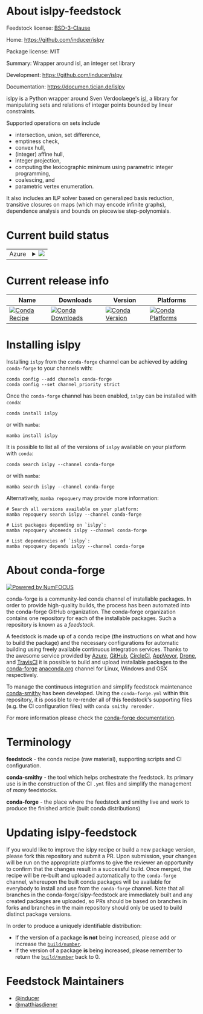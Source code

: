 About islpy-feedstock
=====================

Feedstock license: [BSD-3-Clause](https://github.com/conda-forge/islpy-feedstock/blob/main/LICENSE.txt)

Home: https://github.com/inducer/islpy

Package license: MIT

Summary: Wrapper around isl, an integer set library

Development: https://github.com/inducer/islpy

Documentation: https://documen.tician.de/islpy

islpy is a Python wrapper around Sven Verdoolaege's
[isl](https://libisl.sourceforge.io/), a library for manipulating
sets and relations of integer points bounded by linear constraints.

Supported operations on sets include

-   intersection, union, set difference,
-   emptiness check,
-   convex hull,
-   (integer) affine hull,
-   integer projection,
-   computing the lexicographic minimum using parametric integer
    programming,
-   coalescing, and
-   parametric vertex enumeration.

It also includes an ILP solver based on generalized basis reduction,
transitive closures on maps (which may encode infinite graphs),
dependence analysis and bounds on piecewise step-polynomials.


Current build status
====================


<table>
    
  <tr>
    <td>Azure</td>
    <td>
      <details>
        <summary>
          <a href="https://dev.azure.com/conda-forge/feedstock-builds/_build/latest?definitionId=465&branchName=main">
            <img src="https://dev.azure.com/conda-forge/feedstock-builds/_apis/build/status/islpy-feedstock?branchName=main">
          </a>
        </summary>
        <table>
          <thead><tr><th>Variant</th><th>Status</th></tr></thead>
          <tbody><tr>
              <td>linux_64_python3.10.____cpythonwith_barvinokFalse</td>
              <td>
                <a href="https://dev.azure.com/conda-forge/feedstock-builds/_build/latest?definitionId=465&branchName=main">
                  <img src="https://dev.azure.com/conda-forge/feedstock-builds/_apis/build/status/islpy-feedstock?branchName=main&jobName=linux&configuration=linux%20linux_64_python3.10.____cpythonwith_barvinokFalse" alt="variant">
                </a>
              </td>
            </tr><tr>
              <td>linux_64_python3.10.____cpythonwith_barvinokTrue</td>
              <td>
                <a href="https://dev.azure.com/conda-forge/feedstock-builds/_build/latest?definitionId=465&branchName=main">
                  <img src="https://dev.azure.com/conda-forge/feedstock-builds/_apis/build/status/islpy-feedstock?branchName=main&jobName=linux&configuration=linux%20linux_64_python3.10.____cpythonwith_barvinokTrue" alt="variant">
                </a>
              </td>
            </tr><tr>
              <td>linux_64_python3.11.____cpythonwith_barvinokFalse</td>
              <td>
                <a href="https://dev.azure.com/conda-forge/feedstock-builds/_build/latest?definitionId=465&branchName=main">
                  <img src="https://dev.azure.com/conda-forge/feedstock-builds/_apis/build/status/islpy-feedstock?branchName=main&jobName=linux&configuration=linux%20linux_64_python3.11.____cpythonwith_barvinokFalse" alt="variant">
                </a>
              </td>
            </tr><tr>
              <td>linux_64_python3.11.____cpythonwith_barvinokTrue</td>
              <td>
                <a href="https://dev.azure.com/conda-forge/feedstock-builds/_build/latest?definitionId=465&branchName=main">
                  <img src="https://dev.azure.com/conda-forge/feedstock-builds/_apis/build/status/islpy-feedstock?branchName=main&jobName=linux&configuration=linux%20linux_64_python3.11.____cpythonwith_barvinokTrue" alt="variant">
                </a>
              </td>
            </tr><tr>
              <td>linux_64_python3.12.____cpythonwith_barvinokFalse</td>
              <td>
                <a href="https://dev.azure.com/conda-forge/feedstock-builds/_build/latest?definitionId=465&branchName=main">
                  <img src="https://dev.azure.com/conda-forge/feedstock-builds/_apis/build/status/islpy-feedstock?branchName=main&jobName=linux&configuration=linux%20linux_64_python3.12.____cpythonwith_barvinokFalse" alt="variant">
                </a>
              </td>
            </tr><tr>
              <td>linux_64_python3.12.____cpythonwith_barvinokTrue</td>
              <td>
                <a href="https://dev.azure.com/conda-forge/feedstock-builds/_build/latest?definitionId=465&branchName=main">
                  <img src="https://dev.azure.com/conda-forge/feedstock-builds/_apis/build/status/islpy-feedstock?branchName=main&jobName=linux&configuration=linux%20linux_64_python3.12.____cpythonwith_barvinokTrue" alt="variant">
                </a>
              </td>
            </tr><tr>
              <td>linux_64_python3.13.____cp313with_barvinokFalse</td>
              <td>
                <a href="https://dev.azure.com/conda-forge/feedstock-builds/_build/latest?definitionId=465&branchName=main">
                  <img src="https://dev.azure.com/conda-forge/feedstock-builds/_apis/build/status/islpy-feedstock?branchName=main&jobName=linux&configuration=linux%20linux_64_python3.13.____cp313with_barvinokFalse" alt="variant">
                </a>
              </td>
            </tr><tr>
              <td>linux_64_python3.13.____cp313with_barvinokTrue</td>
              <td>
                <a href="https://dev.azure.com/conda-forge/feedstock-builds/_build/latest?definitionId=465&branchName=main">
                  <img src="https://dev.azure.com/conda-forge/feedstock-builds/_apis/build/status/islpy-feedstock?branchName=main&jobName=linux&configuration=linux%20linux_64_python3.13.____cp313with_barvinokTrue" alt="variant">
                </a>
              </td>
            </tr><tr>
              <td>linux_64_python3.14.____cp314with_barvinokFalse</td>
              <td>
                <a href="https://dev.azure.com/conda-forge/feedstock-builds/_build/latest?definitionId=465&branchName=main">
                  <img src="https://dev.azure.com/conda-forge/feedstock-builds/_apis/build/status/islpy-feedstock?branchName=main&jobName=linux&configuration=linux%20linux_64_python3.14.____cp314with_barvinokFalse" alt="variant">
                </a>
              </td>
            </tr><tr>
              <td>linux_64_python3.14.____cp314with_barvinokTrue</td>
              <td>
                <a href="https://dev.azure.com/conda-forge/feedstock-builds/_build/latest?definitionId=465&branchName=main">
                  <img src="https://dev.azure.com/conda-forge/feedstock-builds/_apis/build/status/islpy-feedstock?branchName=main&jobName=linux&configuration=linux%20linux_64_python3.14.____cp314with_barvinokTrue" alt="variant">
                </a>
              </td>
            </tr><tr>
              <td>linux_aarch64_python3.10.____cpythonwith_barvinokFalse</td>
              <td>
                <a href="https://dev.azure.com/conda-forge/feedstock-builds/_build/latest?definitionId=465&branchName=main">
                  <img src="https://dev.azure.com/conda-forge/feedstock-builds/_apis/build/status/islpy-feedstock?branchName=main&jobName=linux&configuration=linux%20linux_aarch64_python3.10.____cpythonwith_barvinokFalse" alt="variant">
                </a>
              </td>
            </tr><tr>
              <td>linux_aarch64_python3.10.____cpythonwith_barvinokTrue</td>
              <td>
                <a href="https://dev.azure.com/conda-forge/feedstock-builds/_build/latest?definitionId=465&branchName=main">
                  <img src="https://dev.azure.com/conda-forge/feedstock-builds/_apis/build/status/islpy-feedstock?branchName=main&jobName=linux&configuration=linux%20linux_aarch64_python3.10.____cpythonwith_barvinokTrue" alt="variant">
                </a>
              </td>
            </tr><tr>
              <td>linux_aarch64_python3.11.____cpythonwith_barvinokFalse</td>
              <td>
                <a href="https://dev.azure.com/conda-forge/feedstock-builds/_build/latest?definitionId=465&branchName=main">
                  <img src="https://dev.azure.com/conda-forge/feedstock-builds/_apis/build/status/islpy-feedstock?branchName=main&jobName=linux&configuration=linux%20linux_aarch64_python3.11.____cpythonwith_barvinokFalse" alt="variant">
                </a>
              </td>
            </tr><tr>
              <td>linux_aarch64_python3.11.____cpythonwith_barvinokTrue</td>
              <td>
                <a href="https://dev.azure.com/conda-forge/feedstock-builds/_build/latest?definitionId=465&branchName=main">
                  <img src="https://dev.azure.com/conda-forge/feedstock-builds/_apis/build/status/islpy-feedstock?branchName=main&jobName=linux&configuration=linux%20linux_aarch64_python3.11.____cpythonwith_barvinokTrue" alt="variant">
                </a>
              </td>
            </tr><tr>
              <td>linux_aarch64_python3.12.____cpythonwith_barvinokFalse</td>
              <td>
                <a href="https://dev.azure.com/conda-forge/feedstock-builds/_build/latest?definitionId=465&branchName=main">
                  <img src="https://dev.azure.com/conda-forge/feedstock-builds/_apis/build/status/islpy-feedstock?branchName=main&jobName=linux&configuration=linux%20linux_aarch64_python3.12.____cpythonwith_barvinokFalse" alt="variant">
                </a>
              </td>
            </tr><tr>
              <td>linux_aarch64_python3.12.____cpythonwith_barvinokTrue</td>
              <td>
                <a href="https://dev.azure.com/conda-forge/feedstock-builds/_build/latest?definitionId=465&branchName=main">
                  <img src="https://dev.azure.com/conda-forge/feedstock-builds/_apis/build/status/islpy-feedstock?branchName=main&jobName=linux&configuration=linux%20linux_aarch64_python3.12.____cpythonwith_barvinokTrue" alt="variant">
                </a>
              </td>
            </tr><tr>
              <td>linux_aarch64_python3.13.____cp313with_barvinokFalse</td>
              <td>
                <a href="https://dev.azure.com/conda-forge/feedstock-builds/_build/latest?definitionId=465&branchName=main">
                  <img src="https://dev.azure.com/conda-forge/feedstock-builds/_apis/build/status/islpy-feedstock?branchName=main&jobName=linux&configuration=linux%20linux_aarch64_python3.13.____cp313with_barvinokFalse" alt="variant">
                </a>
              </td>
            </tr><tr>
              <td>linux_aarch64_python3.13.____cp313with_barvinokTrue</td>
              <td>
                <a href="https://dev.azure.com/conda-forge/feedstock-builds/_build/latest?definitionId=465&branchName=main">
                  <img src="https://dev.azure.com/conda-forge/feedstock-builds/_apis/build/status/islpy-feedstock?branchName=main&jobName=linux&configuration=linux%20linux_aarch64_python3.13.____cp313with_barvinokTrue" alt="variant">
                </a>
              </td>
            </tr><tr>
              <td>linux_aarch64_python3.14.____cp314with_barvinokFalse</td>
              <td>
                <a href="https://dev.azure.com/conda-forge/feedstock-builds/_build/latest?definitionId=465&branchName=main">
                  <img src="https://dev.azure.com/conda-forge/feedstock-builds/_apis/build/status/islpy-feedstock?branchName=main&jobName=linux&configuration=linux%20linux_aarch64_python3.14.____cp314with_barvinokFalse" alt="variant">
                </a>
              </td>
            </tr><tr>
              <td>linux_aarch64_python3.14.____cp314with_barvinokTrue</td>
              <td>
                <a href="https://dev.azure.com/conda-forge/feedstock-builds/_build/latest?definitionId=465&branchName=main">
                  <img src="https://dev.azure.com/conda-forge/feedstock-builds/_apis/build/status/islpy-feedstock?branchName=main&jobName=linux&configuration=linux%20linux_aarch64_python3.14.____cp314with_barvinokTrue" alt="variant">
                </a>
              </td>
            </tr><tr>
              <td>linux_ppc64le_python3.10.____cpythonwith_barvinokFalse</td>
              <td>
                <a href="https://dev.azure.com/conda-forge/feedstock-builds/_build/latest?definitionId=465&branchName=main">
                  <img src="https://dev.azure.com/conda-forge/feedstock-builds/_apis/build/status/islpy-feedstock?branchName=main&jobName=linux&configuration=linux%20linux_ppc64le_python3.10.____cpythonwith_barvinokFalse" alt="variant">
                </a>
              </td>
            </tr><tr>
              <td>linux_ppc64le_python3.10.____cpythonwith_barvinokTrue</td>
              <td>
                <a href="https://dev.azure.com/conda-forge/feedstock-builds/_build/latest?definitionId=465&branchName=main">
                  <img src="https://dev.azure.com/conda-forge/feedstock-builds/_apis/build/status/islpy-feedstock?branchName=main&jobName=linux&configuration=linux%20linux_ppc64le_python3.10.____cpythonwith_barvinokTrue" alt="variant">
                </a>
              </td>
            </tr><tr>
              <td>linux_ppc64le_python3.11.____cpythonwith_barvinokFalse</td>
              <td>
                <a href="https://dev.azure.com/conda-forge/feedstock-builds/_build/latest?definitionId=465&branchName=main">
                  <img src="https://dev.azure.com/conda-forge/feedstock-builds/_apis/build/status/islpy-feedstock?branchName=main&jobName=linux&configuration=linux%20linux_ppc64le_python3.11.____cpythonwith_barvinokFalse" alt="variant">
                </a>
              </td>
            </tr><tr>
              <td>linux_ppc64le_python3.11.____cpythonwith_barvinokTrue</td>
              <td>
                <a href="https://dev.azure.com/conda-forge/feedstock-builds/_build/latest?definitionId=465&branchName=main">
                  <img src="https://dev.azure.com/conda-forge/feedstock-builds/_apis/build/status/islpy-feedstock?branchName=main&jobName=linux&configuration=linux%20linux_ppc64le_python3.11.____cpythonwith_barvinokTrue" alt="variant">
                </a>
              </td>
            </tr><tr>
              <td>linux_ppc64le_python3.12.____cpythonwith_barvinokFalse</td>
              <td>
                <a href="https://dev.azure.com/conda-forge/feedstock-builds/_build/latest?definitionId=465&branchName=main">
                  <img src="https://dev.azure.com/conda-forge/feedstock-builds/_apis/build/status/islpy-feedstock?branchName=main&jobName=linux&configuration=linux%20linux_ppc64le_python3.12.____cpythonwith_barvinokFalse" alt="variant">
                </a>
              </td>
            </tr><tr>
              <td>linux_ppc64le_python3.12.____cpythonwith_barvinokTrue</td>
              <td>
                <a href="https://dev.azure.com/conda-forge/feedstock-builds/_build/latest?definitionId=465&branchName=main">
                  <img src="https://dev.azure.com/conda-forge/feedstock-builds/_apis/build/status/islpy-feedstock?branchName=main&jobName=linux&configuration=linux%20linux_ppc64le_python3.12.____cpythonwith_barvinokTrue" alt="variant">
                </a>
              </td>
            </tr><tr>
              <td>linux_ppc64le_python3.13.____cp313with_barvinokFalse</td>
              <td>
                <a href="https://dev.azure.com/conda-forge/feedstock-builds/_build/latest?definitionId=465&branchName=main">
                  <img src="https://dev.azure.com/conda-forge/feedstock-builds/_apis/build/status/islpy-feedstock?branchName=main&jobName=linux&configuration=linux%20linux_ppc64le_python3.13.____cp313with_barvinokFalse" alt="variant">
                </a>
              </td>
            </tr><tr>
              <td>linux_ppc64le_python3.13.____cp313with_barvinokTrue</td>
              <td>
                <a href="https://dev.azure.com/conda-forge/feedstock-builds/_build/latest?definitionId=465&branchName=main">
                  <img src="https://dev.azure.com/conda-forge/feedstock-builds/_apis/build/status/islpy-feedstock?branchName=main&jobName=linux&configuration=linux%20linux_ppc64le_python3.13.____cp313with_barvinokTrue" alt="variant">
                </a>
              </td>
            </tr><tr>
              <td>linux_ppc64le_python3.14.____cp314with_barvinokFalse</td>
              <td>
                <a href="https://dev.azure.com/conda-forge/feedstock-builds/_build/latest?definitionId=465&branchName=main">
                  <img src="https://dev.azure.com/conda-forge/feedstock-builds/_apis/build/status/islpy-feedstock?branchName=main&jobName=linux&configuration=linux%20linux_ppc64le_python3.14.____cp314with_barvinokFalse" alt="variant">
                </a>
              </td>
            </tr><tr>
              <td>linux_ppc64le_python3.14.____cp314with_barvinokTrue</td>
              <td>
                <a href="https://dev.azure.com/conda-forge/feedstock-builds/_build/latest?definitionId=465&branchName=main">
                  <img src="https://dev.azure.com/conda-forge/feedstock-builds/_apis/build/status/islpy-feedstock?branchName=main&jobName=linux&configuration=linux%20linux_ppc64le_python3.14.____cp314with_barvinokTrue" alt="variant">
                </a>
              </td>
            </tr><tr>
              <td>osx_64_python3.10.____cpythonwith_barvinokFalse</td>
              <td>
                <a href="https://dev.azure.com/conda-forge/feedstock-builds/_build/latest?definitionId=465&branchName=main">
                  <img src="https://dev.azure.com/conda-forge/feedstock-builds/_apis/build/status/islpy-feedstock?branchName=main&jobName=osx&configuration=osx%20osx_64_python3.10.____cpythonwith_barvinokFalse" alt="variant">
                </a>
              </td>
            </tr><tr>
              <td>osx_64_python3.10.____cpythonwith_barvinokTrue</td>
              <td>
                <a href="https://dev.azure.com/conda-forge/feedstock-builds/_build/latest?definitionId=465&branchName=main">
                  <img src="https://dev.azure.com/conda-forge/feedstock-builds/_apis/build/status/islpy-feedstock?branchName=main&jobName=osx&configuration=osx%20osx_64_python3.10.____cpythonwith_barvinokTrue" alt="variant">
                </a>
              </td>
            </tr><tr>
              <td>osx_64_python3.11.____cpythonwith_barvinokFalse</td>
              <td>
                <a href="https://dev.azure.com/conda-forge/feedstock-builds/_build/latest?definitionId=465&branchName=main">
                  <img src="https://dev.azure.com/conda-forge/feedstock-builds/_apis/build/status/islpy-feedstock?branchName=main&jobName=osx&configuration=osx%20osx_64_python3.11.____cpythonwith_barvinokFalse" alt="variant">
                </a>
              </td>
            </tr><tr>
              <td>osx_64_python3.11.____cpythonwith_barvinokTrue</td>
              <td>
                <a href="https://dev.azure.com/conda-forge/feedstock-builds/_build/latest?definitionId=465&branchName=main">
                  <img src="https://dev.azure.com/conda-forge/feedstock-builds/_apis/build/status/islpy-feedstock?branchName=main&jobName=osx&configuration=osx%20osx_64_python3.11.____cpythonwith_barvinokTrue" alt="variant">
                </a>
              </td>
            </tr><tr>
              <td>osx_64_python3.12.____cpythonwith_barvinokFalse</td>
              <td>
                <a href="https://dev.azure.com/conda-forge/feedstock-builds/_build/latest?definitionId=465&branchName=main">
                  <img src="https://dev.azure.com/conda-forge/feedstock-builds/_apis/build/status/islpy-feedstock?branchName=main&jobName=osx&configuration=osx%20osx_64_python3.12.____cpythonwith_barvinokFalse" alt="variant">
                </a>
              </td>
            </tr><tr>
              <td>osx_64_python3.12.____cpythonwith_barvinokTrue</td>
              <td>
                <a href="https://dev.azure.com/conda-forge/feedstock-builds/_build/latest?definitionId=465&branchName=main">
                  <img src="https://dev.azure.com/conda-forge/feedstock-builds/_apis/build/status/islpy-feedstock?branchName=main&jobName=osx&configuration=osx%20osx_64_python3.12.____cpythonwith_barvinokTrue" alt="variant">
                </a>
              </td>
            </tr><tr>
              <td>osx_64_python3.13.____cp313with_barvinokFalse</td>
              <td>
                <a href="https://dev.azure.com/conda-forge/feedstock-builds/_build/latest?definitionId=465&branchName=main">
                  <img src="https://dev.azure.com/conda-forge/feedstock-builds/_apis/build/status/islpy-feedstock?branchName=main&jobName=osx&configuration=osx%20osx_64_python3.13.____cp313with_barvinokFalse" alt="variant">
                </a>
              </td>
            </tr><tr>
              <td>osx_64_python3.13.____cp313with_barvinokTrue</td>
              <td>
                <a href="https://dev.azure.com/conda-forge/feedstock-builds/_build/latest?definitionId=465&branchName=main">
                  <img src="https://dev.azure.com/conda-forge/feedstock-builds/_apis/build/status/islpy-feedstock?branchName=main&jobName=osx&configuration=osx%20osx_64_python3.13.____cp313with_barvinokTrue" alt="variant">
                </a>
              </td>
            </tr><tr>
              <td>osx_64_python3.14.____cp314with_barvinokFalse</td>
              <td>
                <a href="https://dev.azure.com/conda-forge/feedstock-builds/_build/latest?definitionId=465&branchName=main">
                  <img src="https://dev.azure.com/conda-forge/feedstock-builds/_apis/build/status/islpy-feedstock?branchName=main&jobName=osx&configuration=osx%20osx_64_python3.14.____cp314with_barvinokFalse" alt="variant">
                </a>
              </td>
            </tr><tr>
              <td>osx_64_python3.14.____cp314with_barvinokTrue</td>
              <td>
                <a href="https://dev.azure.com/conda-forge/feedstock-builds/_build/latest?definitionId=465&branchName=main">
                  <img src="https://dev.azure.com/conda-forge/feedstock-builds/_apis/build/status/islpy-feedstock?branchName=main&jobName=osx&configuration=osx%20osx_64_python3.14.____cp314with_barvinokTrue" alt="variant">
                </a>
              </td>
            </tr><tr>
              <td>osx_arm64_python3.10.____cpythonwith_barvinokFalse</td>
              <td>
                <a href="https://dev.azure.com/conda-forge/feedstock-builds/_build/latest?definitionId=465&branchName=main">
                  <img src="https://dev.azure.com/conda-forge/feedstock-builds/_apis/build/status/islpy-feedstock?branchName=main&jobName=osx&configuration=osx%20osx_arm64_python3.10.____cpythonwith_barvinokFalse" alt="variant">
                </a>
              </td>
            </tr><tr>
              <td>osx_arm64_python3.10.____cpythonwith_barvinokTrue</td>
              <td>
                <a href="https://dev.azure.com/conda-forge/feedstock-builds/_build/latest?definitionId=465&branchName=main">
                  <img src="https://dev.azure.com/conda-forge/feedstock-builds/_apis/build/status/islpy-feedstock?branchName=main&jobName=osx&configuration=osx%20osx_arm64_python3.10.____cpythonwith_barvinokTrue" alt="variant">
                </a>
              </td>
            </tr><tr>
              <td>osx_arm64_python3.11.____cpythonwith_barvinokFalse</td>
              <td>
                <a href="https://dev.azure.com/conda-forge/feedstock-builds/_build/latest?definitionId=465&branchName=main">
                  <img src="https://dev.azure.com/conda-forge/feedstock-builds/_apis/build/status/islpy-feedstock?branchName=main&jobName=osx&configuration=osx%20osx_arm64_python3.11.____cpythonwith_barvinokFalse" alt="variant">
                </a>
              </td>
            </tr><tr>
              <td>osx_arm64_python3.11.____cpythonwith_barvinokTrue</td>
              <td>
                <a href="https://dev.azure.com/conda-forge/feedstock-builds/_build/latest?definitionId=465&branchName=main">
                  <img src="https://dev.azure.com/conda-forge/feedstock-builds/_apis/build/status/islpy-feedstock?branchName=main&jobName=osx&configuration=osx%20osx_arm64_python3.11.____cpythonwith_barvinokTrue" alt="variant">
                </a>
              </td>
            </tr><tr>
              <td>osx_arm64_python3.12.____cpythonwith_barvinokFalse</td>
              <td>
                <a href="https://dev.azure.com/conda-forge/feedstock-builds/_build/latest?definitionId=465&branchName=main">
                  <img src="https://dev.azure.com/conda-forge/feedstock-builds/_apis/build/status/islpy-feedstock?branchName=main&jobName=osx&configuration=osx%20osx_arm64_python3.12.____cpythonwith_barvinokFalse" alt="variant">
                </a>
              </td>
            </tr><tr>
              <td>osx_arm64_python3.12.____cpythonwith_barvinokTrue</td>
              <td>
                <a href="https://dev.azure.com/conda-forge/feedstock-builds/_build/latest?definitionId=465&branchName=main">
                  <img src="https://dev.azure.com/conda-forge/feedstock-builds/_apis/build/status/islpy-feedstock?branchName=main&jobName=osx&configuration=osx%20osx_arm64_python3.12.____cpythonwith_barvinokTrue" alt="variant">
                </a>
              </td>
            </tr><tr>
              <td>osx_arm64_python3.13.____cp313with_barvinokFalse</td>
              <td>
                <a href="https://dev.azure.com/conda-forge/feedstock-builds/_build/latest?definitionId=465&branchName=main">
                  <img src="https://dev.azure.com/conda-forge/feedstock-builds/_apis/build/status/islpy-feedstock?branchName=main&jobName=osx&configuration=osx%20osx_arm64_python3.13.____cp313with_barvinokFalse" alt="variant">
                </a>
              </td>
            </tr><tr>
              <td>osx_arm64_python3.13.____cp313with_barvinokTrue</td>
              <td>
                <a href="https://dev.azure.com/conda-forge/feedstock-builds/_build/latest?definitionId=465&branchName=main">
                  <img src="https://dev.azure.com/conda-forge/feedstock-builds/_apis/build/status/islpy-feedstock?branchName=main&jobName=osx&configuration=osx%20osx_arm64_python3.13.____cp313with_barvinokTrue" alt="variant">
                </a>
              </td>
            </tr><tr>
              <td>osx_arm64_python3.14.____cp314with_barvinokFalse</td>
              <td>
                <a href="https://dev.azure.com/conda-forge/feedstock-builds/_build/latest?definitionId=465&branchName=main">
                  <img src="https://dev.azure.com/conda-forge/feedstock-builds/_apis/build/status/islpy-feedstock?branchName=main&jobName=osx&configuration=osx%20osx_arm64_python3.14.____cp314with_barvinokFalse" alt="variant">
                </a>
              </td>
            </tr><tr>
              <td>osx_arm64_python3.14.____cp314with_barvinokTrue</td>
              <td>
                <a href="https://dev.azure.com/conda-forge/feedstock-builds/_build/latest?definitionId=465&branchName=main">
                  <img src="https://dev.azure.com/conda-forge/feedstock-builds/_apis/build/status/islpy-feedstock?branchName=main&jobName=osx&configuration=osx%20osx_arm64_python3.14.____cp314with_barvinokTrue" alt="variant">
                </a>
              </td>
            </tr>
          </tbody>
        </table>
      </details>
    </td>
  </tr>
</table>

Current release info
====================

| Name | Downloads | Version | Platforms |
| --- | --- | --- | --- |
| [![Conda Recipe](https://img.shields.io/badge/recipe-islpy-green.svg)](https://anaconda.org/conda-forge/islpy) | [![Conda Downloads](https://img.shields.io/conda/dn/conda-forge/islpy.svg)](https://anaconda.org/conda-forge/islpy) | [![Conda Version](https://img.shields.io/conda/vn/conda-forge/islpy.svg)](https://anaconda.org/conda-forge/islpy) | [![Conda Platforms](https://img.shields.io/conda/pn/conda-forge/islpy.svg)](https://anaconda.org/conda-forge/islpy) |

Installing islpy
================

Installing `islpy` from the `conda-forge` channel can be achieved by adding `conda-forge` to your channels with:

```
conda config --add channels conda-forge
conda config --set channel_priority strict
```

Once the `conda-forge` channel has been enabled, `islpy` can be installed with `conda`:

```
conda install islpy
```

or with `mamba`:

```
mamba install islpy
```

It is possible to list all of the versions of `islpy` available on your platform with `conda`:

```
conda search islpy --channel conda-forge
```

or with `mamba`:

```
mamba search islpy --channel conda-forge
```

Alternatively, `mamba repoquery` may provide more information:

```
# Search all versions available on your platform:
mamba repoquery search islpy --channel conda-forge

# List packages depending on `islpy`:
mamba repoquery whoneeds islpy --channel conda-forge

# List dependencies of `islpy`:
mamba repoquery depends islpy --channel conda-forge
```


About conda-forge
=================

[![Powered by
NumFOCUS](https://img.shields.io/badge/powered%20by-NumFOCUS-orange.svg?style=flat&colorA=E1523D&colorB=007D8A)](https://numfocus.org)

conda-forge is a community-led conda channel of installable packages.
In order to provide high-quality builds, the process has been automated into the
conda-forge GitHub organization. The conda-forge organization contains one repository
for each of the installable packages. Such a repository is known as a *feedstock*.

A feedstock is made up of a conda recipe (the instructions on what and how to build
the package) and the necessary configurations for automatic building using freely
available continuous integration services. Thanks to the awesome service provided by
[Azure](https://azure.microsoft.com/en-us/services/devops/), [GitHub](https://github.com/),
[CircleCI](https://circleci.com/), [AppVeyor](https://www.appveyor.com/),
[Drone](https://cloud.drone.io/welcome), and [TravisCI](https://travis-ci.com/)
it is possible to build and upload installable packages to the
[conda-forge](https://anaconda.org/conda-forge) [anaconda.org](https://anaconda.org/)
channel for Linux, Windows and OSX respectively.

To manage the continuous integration and simplify feedstock maintenance
[conda-smithy](https://github.com/conda-forge/conda-smithy) has been developed.
Using the ``conda-forge.yml`` within this repository, it is possible to re-render all of
this feedstock's supporting files (e.g. the CI configuration files) with ``conda smithy rerender``.

For more information please check the [conda-forge documentation](https://conda-forge.org/docs/).

Terminology
===========

**feedstock** - the conda recipe (raw material), supporting scripts and CI configuration.

**conda-smithy** - the tool which helps orchestrate the feedstock.
                   Its primary use is in the construction of the CI ``.yml`` files
                   and simplify the management of *many* feedstocks.

**conda-forge** - the place where the feedstock and smithy live and work to
                  produce the finished article (built conda distributions)


Updating islpy-feedstock
========================

If you would like to improve the islpy recipe or build a new
package version, please fork this repository and submit a PR. Upon submission,
your changes will be run on the appropriate platforms to give the reviewer an
opportunity to confirm that the changes result in a successful build. Once
merged, the recipe will be re-built and uploaded automatically to the
`conda-forge` channel, whereupon the built conda packages will be available for
everybody to install and use from the `conda-forge` channel.
Note that all branches in the conda-forge/islpy-feedstock are
immediately built and any created packages are uploaded, so PRs should be based
on branches in forks and branches in the main repository should only be used to
build distinct package versions.

In order to produce a uniquely identifiable distribution:
 * If the version of a package **is not** being increased, please add or increase
   the [``build/number``](https://docs.conda.io/projects/conda-build/en/latest/resources/define-metadata.html#build-number-and-string).
 * If the version of a package **is** being increased, please remember to return
   the [``build/number``](https://docs.conda.io/projects/conda-build/en/latest/resources/define-metadata.html#build-number-and-string)
   back to 0.

Feedstock Maintainers
=====================

* [@inducer](https://github.com/inducer/)
* [@matthiasdiener](https://github.com/matthiasdiener/)

